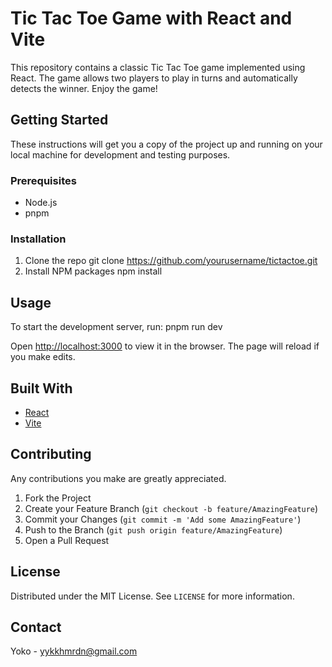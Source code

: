 # Tic Tac Toe Game with React and Vite

This repository contains a classic Tic Tac Toe game implemented using React. The game allows two players to play in turns and automatically detects the winner. Enjoy the game!

## Getting Started

These instructions will get you a copy of the project up and running on your local machine for development and testing purposes.

### Prerequisites

- Node.js
- pnpm

### Installation

1. Clone the repo
   git clone https://github.com/yourusername/tictactoe.git
2. Install NPM packages
   npm install

## Usage

To start the development server, run:
pnpm run dev

Open [http://localhost:3000](http://localhost:3000) to view it in the browser. The page will reload if you make edits.

## Built With

- [React](https://reactjs.org/)
- [Vite](https://vitejs.dev/)

## Contributing

Any contributions you make are greatly appreciated.

1. Fork the Project
2. Create your Feature Branch (`git checkout -b feature/AmazingFeature`)
3. Commit your Changes (`git commit -m 'Add some AmazingFeature'`)
4. Push to the Branch (`git push origin feature/AmazingFeature`)
5. Open a Pull Request

## License

Distributed under the MIT License. See `LICENSE` for more information.

## Contact

Yoko - yykkhmrdn@gmail.com

